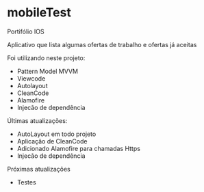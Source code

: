 # mobileTest
Portifólio IOS

Aplicativo que lista algumas ofertas de trabalho e ofertas já aceitas 

Foi utilizando neste projeto:

* Pattern Model MVVM 
* Viewcode
* Autolayout
* CleanCode
* Alamofire 
* Injecão de dependência 

Últimas atualizações: 
* AutoLayout em todo projeto 
* Aplicação de CleanCode
* Adicionado Alamofire para chamadas Https
* Injecão de dependência 

Próximas atualizações 
* Testes 
